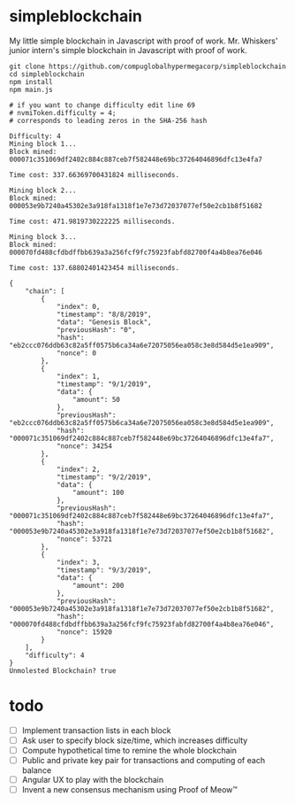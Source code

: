 # simpleblockchain
My little simple blockchain in Javascript with proof of work.  Mr. Whiskers' junior intern's simple blockchain in Javascript with proof of work.

```
git clone https://github.com/compuglobalhypermegacorp/simpleblockchain
cd simpleblockchain
npm install
npm main.js

# if you want to change difficulty edit line 69
# nvmiToken.difficulty = 4;
# corresponds to leading zeros in the SHA-256 hash

Difficulty: 4
Mining block 1...
Block mined: 000071c351069df2402c884c887ceb7f582448e69bc37264046896dfc13e4fa7

Time cost: 337.66369700431824 milliseconds.

Mining block 2...
Block mined: 000053e9b7240a45302e3a918fa1318f1e7e73d72037077ef50e2cb1b8f51682

Time cost: 471.9819730222225 milliseconds.

Mining block 3...
Block mined: 000070fd488cfdbdffbb639a3a256fcf9fc75923fabfd82700f4a4b8ea76e046

Time cost: 137.68802401423454 milliseconds.

{
    "chain": [
        {
            "index": 0,
            "timestamp": "8/8/2019",
            "data": "Genesis Block",
            "previousHash": "0",
            "hash": "eb2ccc076ddb63c82a5ff0575b6ca34a6e72075056ea058c3e8d584d5e1ea909",
            "nonce": 0
        },
        {
            "index": 1,
            "timestamp": "9/1/2019",
            "data": {
                "amount": 50
            },
            "previousHash": "eb2ccc076ddb63c82a5ff0575b6ca34a6e72075056ea058c3e8d584d5e1ea909",
            "hash": "000071c351069df2402c884c887ceb7f582448e69bc37264046896dfc13e4fa7",
            "nonce": 34254
        },
        {
            "index": 2,
            "timestamp": "9/2/2019",
            "data": {
                "amount": 100
            },
            "previousHash": "000071c351069df2402c884c887ceb7f582448e69bc37264046896dfc13e4fa7",
            "hash": "000053e9b7240a45302e3a918fa1318f1e7e73d72037077ef50e2cb1b8f51682",
            "nonce": 53721
        },
        {
            "index": 3,
            "timestamp": "9/3/2019",
            "data": {
                "amount": 200
            },
            "previousHash": "000053e9b7240a45302e3a918fa1318f1e7e73d72037077ef50e2cb1b8f51682",
            "hash": "000070fd488cfdbdffbb639a3a256fcf9fc75923fabfd82700f4a4b8ea76e046",
            "nonce": 15920
        }
    ],
    "difficulty": 4
}
Unmolested Blockchain? true
```
# todo
- [ ] Implement transaction lists in each block
- [ ] Ask user to specify block size/time, which increases difficulty
- [ ] Compute hypothetical time to remine the whole blockchain
- [ ] Public and private key pair for transactions and computing of each balance
- [ ] Angular UX to play with the blockchain
- [ ] Invent a new consensus mechanism using Proof of Meow™
